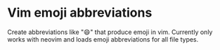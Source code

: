 # Vim emoji abbreviations

Create abbreviations like ":smile:" that produce emoji in vim. Currently only
works with neovim and loads emoji abbreviations for all file types.
